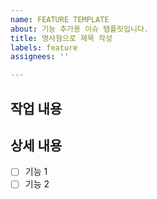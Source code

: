 ```yaml
---
name: FEATURE TEMPLATE
about: 기능 추가용 이슈 템플릿입니다.
title: 명사형으로 제목 작성
labels: feature
assignees: ''

---
```


## 작업 내용

## 상세 내용
- [ ] 기능 1
- [ ] 기능 2
